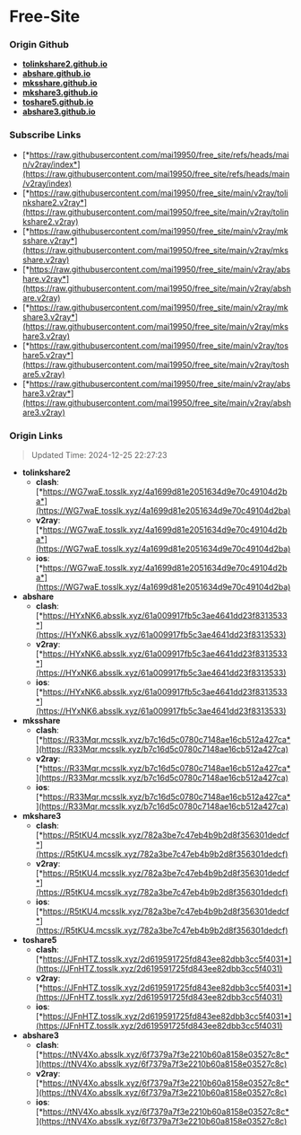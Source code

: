 # Free-Site

### Origin Github

- [**tolinkshare2.github.io**](https://github.com/tolinkshare2/tolinkshare2.github.io)
- [**abshare.github.io**](https://github.com/abshare/abshare.github.io)
- [**mksshare.github.io**](https://github.com/mksshare/mksshare.github.io)
- [**mkshare3.github.io**](https://github.com/mkshare3/mkshare3.github.io)
- [**toshare5.github.io**](https://github.com/toshare5/toshare5.github.io)
- [**abshare3.github.io**](https://github.com/abshare3/abshare3.github.io)

### Subscribe Links

- [*https://raw.githubusercontent.com/mai19950/free_site/refs/heads/main/v2ray/index*](https://raw.githubusercontent.com/mai19950/free_site/refs/heads/main/v2ray/index)
- [*https://raw.githubusercontent.com/mai19950/free_site/main/v2ray/tolinkshare2.v2ray*](https://raw.githubusercontent.com/mai19950/free_site/main/v2ray/tolinkshare2.v2ray)
- [*https://raw.githubusercontent.com/mai19950/free_site/main/v2ray/mksshare.v2ray*](https://raw.githubusercontent.com/mai19950/free_site/main/v2ray/mksshare.v2ray)
- [*https://raw.githubusercontent.com/mai19950/free_site/main/v2ray/abshare.v2ray*](https://raw.githubusercontent.com/mai19950/free_site/main/v2ray/abshare.v2ray)
- [*https://raw.githubusercontent.com/mai19950/free_site/main/v2ray/mkshare3.v2ray*](https://raw.githubusercontent.com/mai19950/free_site/main/v2ray/mkshare3.v2ray)
- [*https://raw.githubusercontent.com/mai19950/free_site/main/v2ray/toshare5.v2ray*](https://raw.githubusercontent.com/mai19950/free_site/main/v2ray/toshare5.v2ray)
- [*https://raw.githubusercontent.com/mai19950/free_site/main/v2ray/abshare3.v2ray*](https://raw.githubusercontent.com/mai19950/free_site/main/v2ray/abshare3.v2ray)

### Origin Links

> Updated Time: 2024-12-25 22:27:23

- **tolinkshare2**
  - **clash**: [*https://WG7waE.tosslk.xyz/4a1699d81e2051634d9e70c49104d2ba*](https://WG7waE.tosslk.xyz/4a1699d81e2051634d9e70c49104d2ba)
  - **v2ray**: [*https://WG7waE.tosslk.xyz/4a1699d81e2051634d9e70c49104d2ba*](https://WG7waE.tosslk.xyz/4a1699d81e2051634d9e70c49104d2ba)
  - **ios**: [*https://WG7waE.tosslk.xyz/4a1699d81e2051634d9e70c49104d2ba*](https://WG7waE.tosslk.xyz/4a1699d81e2051634d9e70c49104d2ba)
- **abshare**
  - **clash**: [*https://HYxNK6.absslk.xyz/61a009917fb5c3ae4641dd23f8313533*](https://HYxNK6.absslk.xyz/61a009917fb5c3ae4641dd23f8313533)
  - **v2ray**: [*https://HYxNK6.absslk.xyz/61a009917fb5c3ae4641dd23f8313533*](https://HYxNK6.absslk.xyz/61a009917fb5c3ae4641dd23f8313533)
  - **ios**: [*https://HYxNK6.absslk.xyz/61a009917fb5c3ae4641dd23f8313533*](https://HYxNK6.absslk.xyz/61a009917fb5c3ae4641dd23f8313533)
- **mksshare**
  - **clash**: [*https://R33Mqr.mcsslk.xyz/b7c16d5c0780c7148ae16cb512a427ca*](https://R33Mqr.mcsslk.xyz/b7c16d5c0780c7148ae16cb512a427ca)
  - **v2ray**: [*https://R33Mqr.mcsslk.xyz/b7c16d5c0780c7148ae16cb512a427ca*](https://R33Mqr.mcsslk.xyz/b7c16d5c0780c7148ae16cb512a427ca)
  - **ios**: [*https://R33Mqr.mcsslk.xyz/b7c16d5c0780c7148ae16cb512a427ca*](https://R33Mqr.mcsslk.xyz/b7c16d5c0780c7148ae16cb512a427ca)
- **mkshare3**
  - **clash**: [*https://R5tKU4.mcsslk.xyz/782a3be7c47eb4b9b2d8f356301dedcf*](https://R5tKU4.mcsslk.xyz/782a3be7c47eb4b9b2d8f356301dedcf)
  - **v2ray**: [*https://R5tKU4.mcsslk.xyz/782a3be7c47eb4b9b2d8f356301dedcf*](https://R5tKU4.mcsslk.xyz/782a3be7c47eb4b9b2d8f356301dedcf)
  - **ios**: [*https://R5tKU4.mcsslk.xyz/782a3be7c47eb4b9b2d8f356301dedcf*](https://R5tKU4.mcsslk.xyz/782a3be7c47eb4b9b2d8f356301dedcf)
- **toshare5**
  - **clash**: [*https://JFnHTZ.tosslk.xyz/2d619591725fd843ee82dbb3cc5f4031*](https://JFnHTZ.tosslk.xyz/2d619591725fd843ee82dbb3cc5f4031)
  - **v2ray**: [*https://JFnHTZ.tosslk.xyz/2d619591725fd843ee82dbb3cc5f4031*](https://JFnHTZ.tosslk.xyz/2d619591725fd843ee82dbb3cc5f4031)
  - **ios**: [*https://JFnHTZ.tosslk.xyz/2d619591725fd843ee82dbb3cc5f4031*](https://JFnHTZ.tosslk.xyz/2d619591725fd843ee82dbb3cc5f4031)
- **abshare3**
  - **clash**: [*https://tNV4Xo.absslk.xyz/6f7379a7f3e2210b60a8158e03527c8c*](https://tNV4Xo.absslk.xyz/6f7379a7f3e2210b60a8158e03527c8c)
  - **v2ray**: [*https://tNV4Xo.absslk.xyz/6f7379a7f3e2210b60a8158e03527c8c*](https://tNV4Xo.absslk.xyz/6f7379a7f3e2210b60a8158e03527c8c)
  - **ios**: [*https://tNV4Xo.absslk.xyz/6f7379a7f3e2210b60a8158e03527c8c*](https://tNV4Xo.absslk.xyz/6f7379a7f3e2210b60a8158e03527c8c)
